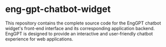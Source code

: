 # eng-gpt-chatbot-widget
This repository contains the complete source code for the EngGPT chatbot widget's front-end interface and its corresponding application backend. EngGPT is designed to provide an interactive and user-friendly chatbot experience for web applications.
